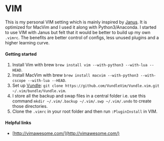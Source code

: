 # VIM

This is my personal VIM setting which is mainly inspired by [Janus](https://github.com/carlhuda/janus). It is optimized for MacVim and I used it along with Python3/Anaconda.
I started to use VIM with Janus but felt that it would be better to build up my own `.vimrc`. The benefits are better
control of configs, less unused plugins and a higher learning curve.

#### Getting started
1. Install Vim with brew `brew install vim --with-python3 --with-lua --HEAD`.
2. Install MacVim with brew `brew install macvim --with-python3 --with-cscope --with-lua --HEAD`.
3. Set up [Vundle](https://github.com/VundleVim/Vundle.Vim): `git clone https://github.com/VundleVim/Vundle.vim.git ~/.vim/bundle/Vundle.vim`.
4. I store all the backup and swap files in a central folder i.e. use this command `mkdir ~/.vim/.backup ~/.vim/.swp ~/.vim/.undo` to create those directories.
5. Clone the `.vimrc` in your root folder and then run `:PluginInstall` in VIM.

#### Helpful links
- [http://vimawesome.com/](http://vimawesome.com/)
